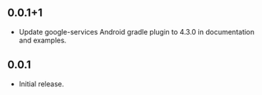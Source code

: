 ## 0.0.1+1

* Update google-services Android gradle plugin to 4.3.0 in documentation and examples.

## 0.0.1

* Initial release.
